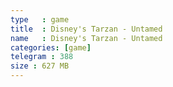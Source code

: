 ```yaml
---
type   : game
title  : Disney's Tarzan - Untamed
name   : Disney's Tarzan - Untamed
categories: [game]
telegram : 388
size : 627 MB
---
```



